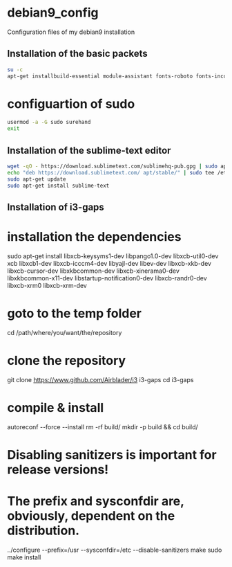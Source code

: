 # debian9_config
Configuration files of my debian9 installation

Installation of the basic packets
--------

```bash
su -c
apt-get installbuild-essential module-assistant fonts-roboto fonts-inconsolata qpdfview gksu texlive-full chromium zsh fbxkb pcmanfm arc-theme fonts-noto curl i3lock xfonts-terminus dmenu i3status git lightdm sudo xorg apt-transport-https mc proxychains python-pip
```

# configuartion of sudo

```bash
usermod -a -G sudo surehand
exit
```

Installation of the sublime-text editor
---------

```bash
wget -qO - https://download.sublimetext.com/sublimehq-pub.gpg | sudo apt-key add -
echo "deb https://download.sublimetext.com/ apt/stable/" | sudo tee /etc/apt/sources.list.d/sublime-text.list
sudo apt-get update
sudo apt-get install sublime-text
```

Installation of i3-gaps
-----------------
# installation the dependencies

sudo apt-get install libxcb-keysyms1-dev libpango1.0-dev libxcb-util0-dev xcb libxcb1-dev libxcb-icccm4-dev libyajl-dev libev-dev libxcb-xkb-dev libxcb-cursor-dev libxkbcommon-dev  libxcb-xinerama0-dev libxkbcommon-x11-dev libstartup-notification0-dev libxcb-randr0-dev libxcb-xrm0 libxcb-xrm-dev

# goto to the temp folder
cd /path/where/you/want/the/repository

# clone the repository
git clone https://www.github.com/Airblader/i3 i3-gaps
cd i3-gaps

# compile & install
autoreconf --force --install
rm -rf build/
mkdir -p build && cd build/

# Disabling sanitizers is important for release versions!
# The prefix and sysconfdir are, obviously, dependent on the distribution.
../configure --prefix=/usr --sysconfdir=/etc --disable-sanitizers
make
sudo make install